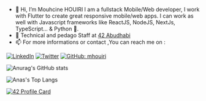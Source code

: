 


- 👋 Hi, I’m Mouhcine HOUIRI I am a fullstack Mobile/Web developer, I work with Flutter to create great responsive mobile/web apps. I can work as well with Javascript frameworks like ReactJS, NodeJS, NextJs, TypeScript... & Python 🐍.
- 🌱 Technical and pedago Staff at [42 Abudhabi](https://twitter.com/42AbuDhabi)
- 📫 For more informations or contact ,You can reach me on :

 <a  href="https://www.linkedin.com/in/mouhcine-houiri-b63690152/" target="_blank"><img src="https://img.shields.io/badge/LinkedIn-%230077B5.svg?&style=flat-square&logo=linkedin&logoColor=white" alt="LinkedIn"></a>
<a  href="https://twitter.com/mhsnhr" target="_blank"><img src="https://img.shields.io/badge/Twitter-%230077B5.svg?&style=flat-square&logo=linkedin&logoColor=white" alt="Twitter"></a>
[![GitHub: mhouiri](https://img.shields.io/github/followers/mhouiri?label=follow&style=social)](https://github.com/mhouiri)

![Anurag's GitHub stats](https://github-readme-stats.vercel.app/api?username=mhouiri&show_icons=true&theme=radical)

 <img align="center" src="https://github-readme-stats.vercel.app/api/top-langs/?username=mhouiri&count_private=true&show_icons=true&theme=radical" alt="Anas's Top Langs" />
 
[![42 Profile Card](https://1337-readme.vercel.app/api/profile?cursus=42cursus&dark=true&email=hide&leet_logo=hide&login=mohouiri)](https://github.com/mohouyizme/1337-readme)
